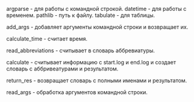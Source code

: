 argparse - для работы с командной строкой.
datetime - для работы с временем.
pathlib - путь к файлу.
tabulate - для таблицы.

add_args - добавляет аргументы командной строки и возвращает их.

calculate_time - считает время.

read_abbreviations - считывает в словарь аббревиатуры.

calculate - считывает информацию с start.log и end.log и создает словарь с аббривеатурами и результатом.

return_res - возвращает словарь с полными именами и результатом.

read_args - обработка аргументов командной строки.
